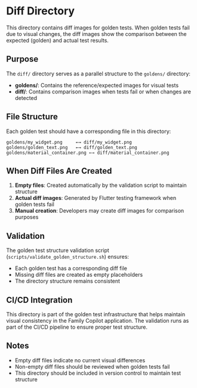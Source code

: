 # Diff Directory

This directory contains diff images for golden tests. When golden tests fail due to visual changes, the diff images show the comparison between the expected (golden) and actual test results.

## Purpose

The `diff/` directory serves as a parallel structure to the `goldens/` directory:

- **goldens/**: Contains the reference/expected images for visual tests
- **diff/**: Contains comparison images when tests fail or when changes are detected

## File Structure

Each golden test should have a corresponding file in this directory:

```
goldens/my_widget.png     ←→ diff/my_widget.png
goldens/golden_text.png   ←→ diff/golden_text.png
goldens/material_container.png ←→ diff/material_container.png
```

## When Diff Files Are Created

1. **Empty files**: Created automatically by the validation script to maintain structure
2. **Actual diff images**: Generated by Flutter testing framework when golden tests fail
3. **Manual creation**: Developers may create diff images for comparison purposes

## Validation

The golden test structure validation script (`scripts/validate_golden_structure.sh`) ensures:

- Each golden test has a corresponding diff file
- Missing diff files are created as empty placeholders
- The directory structure remains consistent

## CI/CD Integration

This directory is part of the golden test infrastructure that helps maintain visual consistency in the Family Copilot application. The validation runs as part of the CI/CD pipeline to ensure proper test structure.

## Notes

- Empty diff files indicate no current visual differences
- Non-empty diff files should be reviewed when golden tests fail
- This directory should be included in version control to maintain test structure